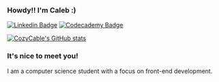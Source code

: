 ### Howdy!! I'm Caleb :)

[![Linkedin Badge](https://img.shields.io/badge/-LinkedIn-0e76a8?style=flat-square&logo=Linkedin&logoColor=white)](https://www.linkedin.com/in/cozycable/) [![Codecademy Badge](https://img.shields.io/badge/Codecademy-codecademy?style=flat-square&logo=codecademy&logoColor=black&labelColor=cba6f7&color=cba6f7)](https://www.codecademy.com/profiles/CozyCable)


[![CozyCable's GitHub stats](https://github-readme-stats.vercel.app/api?username=cozycable&bg_color=1e1e2e&text_color=cdd6f4&icon_color=cba6f7&title_color=94e2d5)](https://github.com/anuraghazra/github-readme-stats)

### It's nice to meet you!

I am a computer science student with a focus on front-end development.
